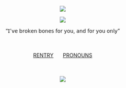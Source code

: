 <div align="center">
   
![](https://komarev.com/ghpvc/?username=hymnusveritatis&abbreviated=true&style=for-the-badge&color=72629e&label=☼)


<p align="center">
   <img src="https://file.garden/aAg-tXrabAPrZUtx/67_sin_titulo_20250526231306.png">
</p>



<p align="center">
“𝖨'𝗏𝖾 𝖻𝗋𝗈𝗄𝖾𝗇 𝖻𝗈𝗇𝖾𝗌 𝖿𝗈𝗋 𝗒𝗈𝗎, 𝖺𝗇𝖽 𝖿𝗈𝗋 𝗒𝗈𝗎 𝗈𝗇𝗅𝗒”
</p>
ㅤㅤㅤㅤㅤㅤ


<p align="center">
<a href="https://rentry.co/amaranthic">RENTRY</a>ㅤㅤ<a href="https://pronouns.cc/@orphicverity">PRONOUNS</a>
</p>
ㅤㅤㅤㅤㅤㅤ
ㅤㅤㅤㅤㅤㅤ
<p align="center">
   <img src="https://64.media.tumblr.com/ed6c3199da0b60b8568dbd2d11d8bc3b/c6a761c486be9cef-c2/s75x75_c1/e253dc3e2cf69333358aeabe3baaeb894539b11f.gifv">
</p>
